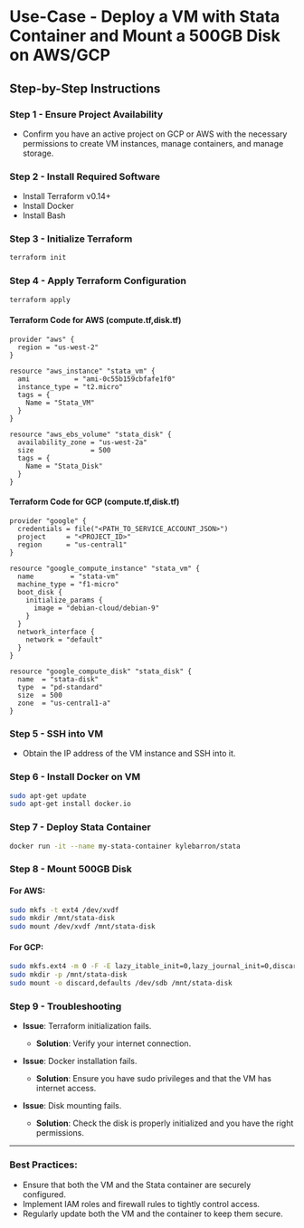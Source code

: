 # Use-Case - Deploy a VM with Stata Container and Mount a 500GB Disk on AWS/GCP

## Step-by-Step Instructions

### Step 1 - Ensure Project Availability

- Confirm you have an active project on GCP or AWS with the necessary permissions to create VM instances, manage containers, and manage storage.

### Step 2 - Install Required Software

- Install Terraform v0.14+
- Install Docker
- Install Bash

### Step 3 - Initialize Terraform

```bash
terraform init
```

### Step 4 - Apply Terraform Configuration

```bash
terraform apply
```

#### Terraform Code for AWS (compute.tf,disk.tf)

```hcl
provider "aws" {
  region = "us-west-2"
}

resource "aws_instance" "stata_vm" {
  ami           = "ami-0c55b159cbfafe1f0"
  instance_type = "t2.micro"
  tags = {
    Name = "Stata_VM"
  }
}

resource "aws_ebs_volume" "stata_disk" {
  availability_zone = "us-west-2a"
  size              = 500
  tags = {
    Name = "Stata_Disk"
  }
}
```

#### Terraform Code for GCP (compute.tf,disk.tf)

```hcl
provider "google" {
  credentials = file("<PATH_TO_SERVICE_ACCOUNT_JSON>")
  project     = "<PROJECT_ID>"
  region      = "us-central1"
}

resource "google_compute_instance" "stata_vm" {
  name         = "stata-vm"
  machine_type = "f1-micro"
  boot_disk {
    initialize_params {
      image = "debian-cloud/debian-9"
    }
  }
  network_interface {
    network = "default"
  }
}

resource "google_compute_disk" "stata_disk" {
  name  = "stata-disk"
  type  = "pd-standard"
  size  = 500
  zone  = "us-central1-a"
}
```

### Step 5 - SSH into VM

- Obtain the IP address of the VM instance and SSH into it.

### Step 6 - Install Docker on VM

```bash
sudo apt-get update
sudo apt-get install docker.io
```

### Step 7 - Deploy Stata Container

```bash
docker run -it --name my-stata-container kylebarron/stata
```

### Step 8 - Mount 500GB Disk

#### For AWS:

```bash
sudo mkfs -t ext4 /dev/xvdf
sudo mkdir /mnt/stata-disk
sudo mount /dev/xvdf /mnt/stata-disk
```

#### For GCP:

```bash
sudo mkfs.ext4 -m 0 -F -E lazy_itable_init=0,lazy_journal_init=0,discard /dev/sdb
sudo mkdir -p /mnt/stata-disk
sudo mount -o discard,defaults /dev/sdb /mnt/stata-disk
```

### Step 9 - Troubleshooting

- **Issue**: Terraform initialization fails.
  - **Solution**: Verify your internet connection.
  
- **Issue**: Docker installation fails.
  - **Solution**: Ensure you have sudo privileges and that the VM has internet access.

- **Issue**: Disk mounting fails.
  - **Solution**: Check the disk is properly initialized and you have the right permissions.

---

### Best Practices:

- Ensure that both the VM and the Stata container are securely configured.
- Implement IAM roles and firewall rules to tightly control access.
- Regularly update both the VM and the container to keep them secure.

